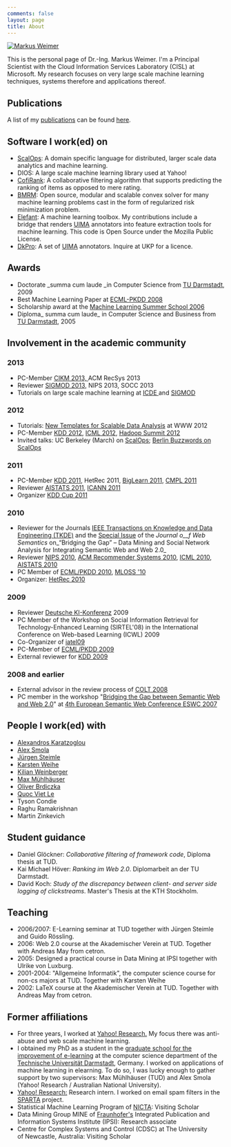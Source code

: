 ```yaml
---
comments: false
layout: page
title: About
---
```


[![Markus Weimer](http://cs.markusweimer.com/wp-content/uploads/2010/12/MarkusWeimer-1x1-1024-150x150.jpg)](http://cs.markusweimer.com/wp-content/uploads/2010/12/MarkusWeimer-1x1-1024.jpg)

This is the personal page of Dr.-Ing. Markus Weimer. I'm a Principal Scientist with the Cloud Information Services Laboratory (CISL) at Microsoft. My research focuses on very large scale machine learning techniques, systems therefore and applications thereof.


## Publications

A list of my [publications](/publications) can be found [here](/publications).


## Software I work(ed) on
	
  * [ScalOps](http://cs.markusweimer.com/2011/11/21/machine-learning-in-scalops-a-higher-order-cloud-computing-language/):
    A domain specific language for distributed, larger scale data
    analytics and machine learning.
  * DIOS: A large scale machine learning library used at Yahoo!
  * [CofiRank](http://www.cofirank.org): A collaborative filtering algorithm that supports predicting the ranking of items as opposed to mere rating.
  * [BMRM](http://users.rsise.anu.edu.au/~chteo/BMRM.html): Open source, modular and scalable convex solver for many machine learning problems cast in the form of regularized risk minimization problem.
  * [Elefant](Elefant): A machine learning toolbox. My contributions include a bridge that renders [UIMA](http://incubator.apache.org/uima/) annotators into feature extraction tools for machine learning. This code is Open Source under the Mozilla Public License.
  * [DkPro](http://www.ukp.tu-darmstadt.de/software/repository): A set of [UIMA](http://incubator.apache.org/uima/) annotators. Inquire at UKP for a licence.
  
## Awards
  * Doctorate _summa cum laude _in Computer Science from [TU Darmstadt](http://www.tu-darmstadt.de), 2009
  * Best Machine Learning Paper at [ECML-PKDD 2008](http://www.ecmlpkdd2008.org/)
  * Scholarship award at the [Machine Learning Summer School 2006](http://canberra06.mlss.cc/)
  * Diploma_ summa cum laude_ in Computer Science and Business from [TU Darmstadt](http://www.tu-darmstadt.de), 2005

## Involvement in the academic community

### 2013
  * PC-Member [CIKM 2013, ](http://www.cikm2013.org/)ACM RecSys 2013
  * Reviewer [SIGMOD 2013,](http://www.sigmod.org/2013/) NIPS 2013, SOCC 2013
  * Tutorials on large scale machine learning at [ICDE ](http://cs.markusweimer.com/2013/04/24/icde-tutorial-on-machine-learning-on-big-data/)and [SIGMOD](http://cs.markusweimer.com/2013/07/05/tutorial-machine-learning-on-big-data-sigmod-2013/)

### 2012
  * Tutorials: [New Templates for Scalable Data Analysis](http://cs.markusweimer.com/2012/04/06/www-2012-tutorial-new-templates-for-scalable-data-analysis/) at WWW 2012
  * PC-Member [KDD 2012](http://www.kdd.org/kdd2012/), [ICML 2012](http://icml.cc/2012/), [Hadoop Summit 2012](http://hadoopsummit.org/)
  * Invited talks: UC Berkeley (March) on [ScalOps](http://cs.markusweimer.com/2011/11/21/machine-learning-in-scalops-a-higher-order-cloud-computing-language/); [Berlin Buzzwords on ScalOps](http://cs.markusweimer.com/2012/04/16/talk-at-berlin-buzzwords/)

### 2011
  * PC-Member [KDD 2011](http://kdd.org/kdd/2011/), HetRec 2011, [BigLearn 2011](http://biglearn.org/), [CMPL 2011](https://sites.google.com/site/cmplnips11/)
  * Reviewer [AISTATS 2011](http://www.aistats.org/), [ICANN 2011](http://www.cis.hut.fi/icann2011/)
  * Organizer [KDD Cup 2011](http://www.kdd.org/kdd2011/kddcup.shtml)

### 2010
  * Reviewer for the Journals [IEEE Transactions on Knowledge and Data Engineering (TKDE)](http://www.computer.org/portal/web/tkde/) and the [Special Issue](http://www.kde.cs.uni-kassel.de/events/jws_special_issue_2010) of the _Journal o__f Web Semantics_ on_“Bridging the Gap” – Data Mining and Social Network Analysis for Integrating Semantic Web and Web 2.0_
  * Reviewer [NIPS 2010](http://nips.cc), [ACM Recommender Systems 2010](http://recsys.acm.org/2010/), [ICML 2010](http://www.icml2010.org/), [AISTATS 2010](http://www.aistats.org/)
  * PC Member of [ECML/PKDD 2010](http://www.ecmlpkdd2010.org/), [MLOSS '10](http://www.mloss.org/workshop/icml10/)
  * Organizer: [HetRec 2010](http://ir.ii.uam.es/hetrec2010/)
### 2009
  * Reviewer [Deutsche KI-Konferenz](http://konferenz.kuenstliche-intelligenz.de/) 2009
  * PC Member of the Workshop on Social Information Retrieval for Technology-Enhanced Learning (SIRTEL'08) in the International Conference on Web-based Learning (ICWL) 2009
  * Co-Organizer of [iatel09](http://www.gkel.tu-darmstadt.de/iatel/)
  * PC-Member of [ECML/PKDD 2009](http://www.ecmlpkdd2009.net/)
  * External reviewer for [KDD 2009](http://www.sigkdd.org/kdd2009/)

### 2008 and earlier
  * External advisor in the review process of [COLT 2008](http://colt2008.cs.helsinki.fi)
  * PC member in the workshop "[Bridging the Gap between Semantic Web and Web 2.0](http://www.kde.cs.uni-kassel.de/ws/eswc2007/)" at [4th European Semantic Web Conference ESWC 2007](http://www.eswc2007.org/)

## People I work(ed) with
  * [Alexandros Karatzoglou](http://www.ci.tuwien.ac.at/people/Karatzoglou_Alexandros.html)
  * [Alex Smola](http://alex.smola.org)
  * [Jürgen Steimle](http://www.tk.informatik.tu-darmstadt.de/de/staff/dr-juergen-steimle/)
  * [Karsten Weihe](http://www.algo.informatik.tu-darmstadt.de/mitarbeiter/karsten-weihe/)
  * [Kilian Weinberger](http://www.cse.wustl.edu/~kilian/kqw/Welcome.html)
  * [Max Mühlhäuser](http://www.tk.informatik.tu-darmstadt.de/de/staff/max/)
  * [Oliver Brdiczka](http://www.parc.com/about/people/22/oliver-brdiczka.html)
  * [Quoc Viet Le](http://ai.stanford.edu/~quocle/)
  * Tyson Condie
  * Raghu Ramakrishnan
  * Martin Zinkevich

## Student guidance
  * Daniel Glöckner: _Collaborative filtering of framework code_, Diploma thesis at TUD.
  * Kai Michael Höver: _Ranking im Web 2.0_. Diplomarbeit an der TU Darmstadt.
  * David Koch: _Study of the discrepancy between client- and server side logging of clickstreams_. Master's Thesis at the KTH Stockholm.

## Teaching
  * 2006/2007: E-Learning seminar at TUD together with Jürgen Steimle and Guido Rössling.
  * 2006: Web 2.0 course at the Akademischer Verein at TUD. Together with Andreas May from cetron.
  * 2005: Designed a practical course in Data Mining at IPSI together with Ulrike von Luxburg.
  * 2001-2004: "Allgemeine Informatik", the computer science course for non-cs majors at TUD. Together with Karsten Weihe
  * 2002: LaTeX course at the Akademischer Verein at TUD. Together with Andreas May from cetron.

## Former affiliations
	
  * For three years, I worked at [Yahoo! Research.](http://research.yahoo.com/) My focus there was anti-abuse and web scale machine learning.
  * I obtained my PhD as a student in the [graduate school for the improvement of e-learning](http://www.gkel.tu-darmstadt.de) at the computer science department of the [Technische Universität Darmstadt](http://www.tu-darmstadt.de), Germany. I worked on applications of machine learning in elearning. To do so, I was lucky enough to gather support by two supervisors: Max Mühlhäuser (TUD) and Alex Smola (Yahoo! Research / Australian National University).
  * [Yahoo! Research:](http://labs.yahoo.com) Research intern. I worked on email spam filters in the [SPARTA](http://research.yahoo.com/node/2446) project.
  * Statistical Machine Learning Program of [NICTA](http://www.nicta.com.au): Visiting Scholar
  * Data Mining Group MINE of [Fraunhofer's](http://www.fraunhofer.de) Integrated Publication and Information Systems Institute (IPSI): Research associate
  * Centre for Complex Systems and Control (CDSC) at The University of Newcastle, Australia: Visiting Scholar


